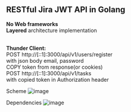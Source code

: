 ## **RESTful** Jira **JWT** API in **Golang**<br>
**No Web frameworks**<br>
**Layered** architecture implementation<br>
<br>

**Thunder Client:**<br>
POST http://[::1]:3000/api/v1/users/register<br>
with json body email, password<br>
COPY token from response(or cookies)<br>
POST http://[::1]:3000/api/v1/tasks<br>
with copied token in Authorization header<br>

Scheme
![image](https://github.com/Rryowa/GoJira-project-manager/assets/80339180/67918f71-8604-41ec-95c6-0fffad8d41d7)

Dependencies
![image](https://github.com/Rryowa/GoJira-project-manager/assets/80339180/189e1301-f711-4429-8f71-c82e5a4bd5ea)
